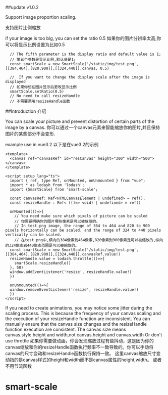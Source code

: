 ##update v1.0.2

Support image proportion scaling.

支持图片比例缩放

if your image is too big, you can set the ratio 0.5
如果你的图片分辨率太高,你可以将显示比例设置为比如0.5

```
  // The fifth parameter is the display ratio and default value is 1;
  // 第五个参数是显示比例,默认值是1;
  const smartScale = new SmartScale('/static/img/test.png', [[384,464],[820,900]],[[324,440]],canvas, 0.5)

  //  If you want to change the display scale after the image is displayed
  // 如果你想在图片显示后更改显示比例
  smartScale.setRatio(0.5)
  // No need to call resizeHandle
  // 不需要调用resizeHandle函数

```


##Introduction 介绍

You can scale your picture and prevent distortion of certain parts of the image by a canvas.
你可以通过一个canvas元素来智能缩放你的图片,并且保持图片的某些部分不会变形.

example use in vue3.2
以下是在vue3.2的示例

```
<template>
  <canvas ref="canvasRef" id="resCanvas" height="300" width="500"></canvas>
</template>

<script setup lang="ts">
  import { ref, type Ref, onMounted, onUnmounted } from "vue";
  import * as lodash from 'lodash';
  import {SmartScale} from 'smart-scale';

  const canvasRef: Ref<HTMLCanvasElement | undefined> = ref();
  const resizeHandle : Ref< (()=> void) | undefined> = ref()

  onMounted(()=>{
    // You need make sure which pixels of picture can be scaled
    // 你需要明确你的图片哪些像素是可以被放缩的。
    // In test.png image, the range of 384 to 464 and 820 to 900 pixels horizontally can be scaled, and the range of 324 to 440 pixels vertically can be scaled.
    // 在test.png中,横向的384像素到464像素,820像素到900像素是可以被缩放的,纵向的324像素到440像素范围是可以被缩放的。
  const smartScale = new SmartScale('/static/img/test.png', [[384,464],[820,900]],[[324,440]],canvasRef.value!)
  resizeHandle.value = lodash.throttle(()=>{
    smartScale.resizeHandle()
  }, 50)
  window.addEventListener('resize', resizeHandle.value!)
  })

  onUnmounted(()=>{
  window.removeEventListener('resize', resizeHandle.value!)
  })
</script>
```
If you need to create animations, you may notice some jitter during the scaling process. This is because the frequency of your canvas scaling and the execution of your resizeHandle function are inconsistent. You can manually ensure that the canvas size changes and the resizeHandle function execution are consistent.
The canvas size means canvas.style.height and width,not canvas.height and canvas.width
Or don't use throttle
如果你需要做动画，你会发现缩放过程有些抖动，这是因为你的canvas缩放和你的resizeHandle函数执行频率不一致导致的。你可以手动将canvas的尺寸变动和resizeHandle函数执行保持一致。
这里canvas缩放尺寸变动指的是canvas样式的height和width而不是canvas属性的height,width。
或者不用节流函数
# smart-scale
